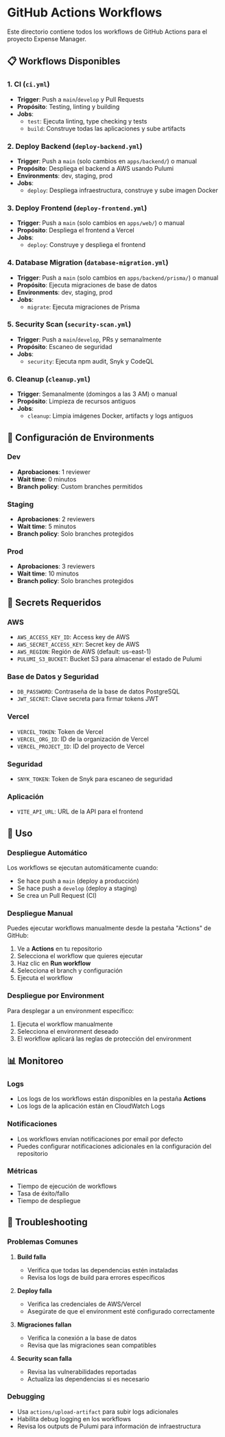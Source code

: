 # GitHub Actions Workflows

Este directorio contiene todos los workflows de GitHub Actions para el proyecto Expense Manager.

## 📋 Workflows Disponibles

### 1. **CI** (`ci.yml`)

- **Trigger**: Push a `main`/`develop` y Pull Requests
- **Propósito**: Testing, linting y building
- **Jobs**:
  - `test`: Ejecuta linting, type checking y tests
  - `build`: Construye todas las aplicaciones y sube artifacts

### 2. **Deploy Backend** (`deploy-backend.yml`)

- **Trigger**: Push a `main` (solo cambios en `apps/backend/`) o manual
- **Propósito**: Despliega el backend a AWS usando Pulumi
- **Environments**: dev, staging, prod
- **Jobs**:
  - `deploy`: Despliega infraestructura, construye y sube imagen Docker

### 3. **Deploy Frontend** (`deploy-frontend.yml`)

- **Trigger**: Push a `main` (solo cambios en `apps/web/`) o manual
- **Propósito**: Despliega el frontend a Vercel
- **Jobs**:
  - `deploy`: Construye y despliega el frontend

### 4. **Database Migration** (`database-migration.yml`)

- **Trigger**: Push a `main` (solo cambios en `apps/backend/prisma/`) o manual
- **Propósito**: Ejecuta migraciones de base de datos
- **Environments**: dev, staging, prod
- **Jobs**:
  - `migrate`: Ejecuta migraciones de Prisma

### 5. **Security Scan** (`security-scan.yml`)

- **Trigger**: Push a `main`/`develop`, PRs y semanalmente
- **Propósito**: Escaneo de seguridad
- **Jobs**:
  - `security`: Ejecuta npm audit, Snyk y CodeQL

### 6. **Cleanup** (`cleanup.yml`)

- **Trigger**: Semanalmente (domingos a las 3 AM) o manual
- **Propósito**: Limpieza de recursos antiguos
- **Jobs**:
  - `cleanup`: Limpia imágenes Docker, artifacts y logs antiguos

## 🔧 Configuración de Environments

### Dev

- **Aprobaciones**: 1 reviewer
- **Wait time**: 0 minutos
- **Branch policy**: Custom branches permitidos

### Staging

- **Aprobaciones**: 2 reviewers
- **Wait time**: 5 minutos
- **Branch policy**: Solo branches protegidos

### Prod

- **Aprobaciones**: 3 reviewers
- **Wait time**: 10 minutos
- **Branch policy**: Solo branches protegidos

## 🔐 Secrets Requeridos

### AWS

- `AWS_ACCESS_KEY_ID`: Access key de AWS
- `AWS_SECRET_ACCESS_KEY`: Secret key de AWS
- `AWS_REGION`: Región de AWS (default: us-east-1)
- `PULUMI_S3_BUCKET`: Bucket S3 para almacenar el estado de Pulumi

### Base de Datos y Seguridad

- `DB_PASSWORD`: Contraseña de la base de datos PostgreSQL
- `JWT_SECRET`: Clave secreta para firmar tokens JWT

### Vercel

- `VERCEL_TOKEN`: Token de Vercel
- `VERCEL_ORG_ID`: ID de la organización de Vercel
- `VERCEL_PROJECT_ID`: ID del proyecto de Vercel

### Seguridad

- `SNYK_TOKEN`: Token de Snyk para escaneo de seguridad

### Aplicación

- `VITE_API_URL`: URL de la API para el frontend

## 🚀 Uso

### Despliegue Automático

Los workflows se ejecutan automáticamente cuando:

- Se hace push a `main` (deploy a producción)
- Se hace push a `develop` (deploy a staging)
- Se crea un Pull Request (CI)

### Despliegue Manual

Puedes ejecutar workflows manualmente desde la pestaña "Actions" de GitHub:

1. Ve a **Actions** en tu repositorio
2. Selecciona el workflow que quieres ejecutar
3. Haz clic en **Run workflow**
4. Selecciona el branch y configuración
5. Ejecuta el workflow

### Despliegue por Environment

Para desplegar a un environment específico:

1. Ejecuta el workflow manualmente
2. Selecciona el environment deseado
3. El workflow aplicará las reglas de protección del environment

## 📊 Monitoreo

### Logs

- Los logs de los workflows están disponibles en la pestaña **Actions**
- Los logs de la aplicación están en CloudWatch Logs

### Notificaciones

- Los workflows envían notificaciones por email por defecto
- Puedes configurar notificaciones adicionales en la configuración del repositorio

### Métricas

- Tiempo de ejecución de workflows
- Tasa de éxito/fallo
- Tiempo de despliegue

## 🔧 Troubleshooting

### Problemas Comunes

1. **Build falla**
   - Verifica que todas las dependencias estén instaladas
   - Revisa los logs de build para errores específicos

2. **Deploy falla**
   - Verifica las credenciales de AWS/Vercel
   - Asegúrate de que el environment esté configurado correctamente

3. **Migraciones fallan**
   - Verifica la conexión a la base de datos
   - Revisa que las migraciones sean compatibles

4. **Security scan falla**
   - Revisa las vulnerabilidades reportadas
   - Actualiza las dependencias si es necesario

### Debugging

- Usa `actions/upload-artifact` para subir logs adicionales
- Habilita debug logging en los workflows
- Revisa los outputs de Pulumi para información de infraestructura
